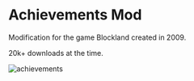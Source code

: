 # Achievements Mod
Modification for the game Blockland created in 2009. 

20k+ downloads at the time.


![achievements](http://orbs.daprogs.com/rtb/forum.returntoblockland.com/uploads/images/c173af6ba744a47a3051a56e59afb0b4.png)
